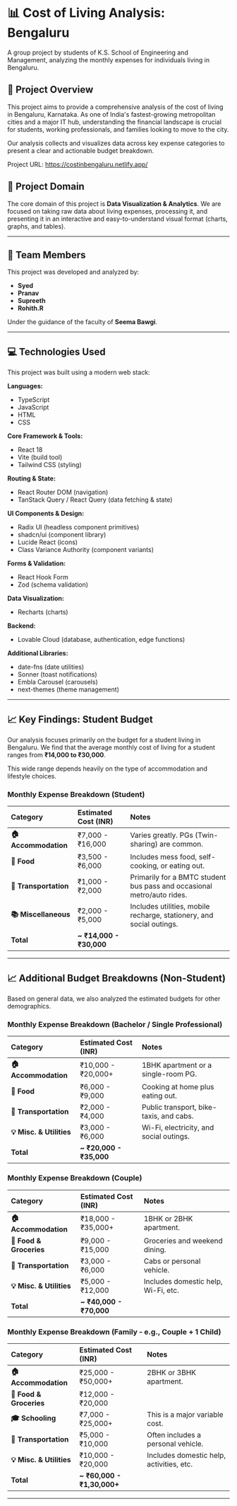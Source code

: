 # 📊 Cost of Living Analysis: Bengaluru

A group project by students of K.S. School of Engineering and Management, analyzing the monthly expenses for individuals living in Bengaluru.

## 📍 Project Overview

This project aims to provide a comprehensive analysis of the cost of living in Bengaluru, Karnataka. As one of India's fastest-growing metropolitan cities and a major IT hub, understanding the financial landscape is crucial for students, working professionals, and families looking to move to the city.

Our analysis collects and visualizes data across key expense categories to present a clear and actionable budget breakdown.

Project URL: https://costinbengaluru.netlify.app/

## 🎯 Project Domain

The core domain of this project is **Data Visualization & Analytics**. We are focused on taking raw data about living expenses, processing it, and presenting it in an interactive and easy-to-understand visual format (charts, graphs, and tables).

---

## 👥 Team Members

This project was developed and analyzed by:

* **Syed**
* **Pranav**
* **Supreeth**
* **Rohith.R**

Under the guidance of the faculty of **Seema Bawgi**.

---

## 💻 Technologies Used

This project was built using a modern web stack:

**Languages:**
* TypeScript
* JavaScript
* HTML
* CSS

**Core Framework & Tools:**
* React 18
* Vite (build tool)
* Tailwind CSS (styling)

**Routing & State:**
* React Router DOM (navigation)
* TanStack Query / React Query (data fetching & state)

**UI Components & Design:**
* Radix UI (headless component primitives)
* shadcn/ui (component library)
* Lucide React (icons)
* Class Variance Authority (component variants)

**Forms & Validation:**
* React Hook Form
* Zod (schema validation)

**Data Visualization:**
* Recharts (charts)

**Backend:**
* Lovable Cloud (database, authentication, edge functions)

**Additional Libraries:**
* date-fns (date utilities)
* Sonner (toast notifications)
* Embla Carousel (carousels)
* next-themes (theme management)

---

## 📈 Key Findings: Student Budget

Our analysis focuses primarily on the budget for a student living in Bengaluru. We find that the average monthly cost of living for a student ranges from **₹14,000 to ₹30,000**.

This wide range depends heavily on the type of accommodation and lifestyle choices.

### Monthly Expense Breakdown (Student)

| Category | Estimated Cost (INR) | Notes |
| :--- | :--- | :--- |
| **🏠 Accommodation** | ₹7,000 - ₹16,000 | Varies greatly. PGs (Twin-sharing) are common. |
| **🍲 Food** | ₹3,500 - ₹6,000 | Includes mess food, self-cooking, or eating out. |
| **🚌 Transportation**| ₹1,000 - ₹2,000 | Primarily for a BMTC student bus pass and occasional metro/auto rides. |
| **📚 Miscellaneous** | ₹2,000 - ₹5,000 | Includes utilities, mobile recharge, stationery, and social outings. |
| **Total** | **~ ₹14,000 - ₹30,000** | |

---

## 📈 Additional Budget Breakdowns (Non-Student)

Based on general data, we also analyzed the estimated budgets for other demographics.

### Monthly Expense Breakdown (Bachelor / Single Professional)

| Category | Estimated Cost (INR) | Notes |
| :--- | :--- | :--- |
| **🏠 Accommodation** | ₹10,000 - ₹20,000+ | 1BHK apartment or a single-room PG. |
| **🍲 Food** | ₹6,000 - ₹9,000 | Cooking at home plus eating out. |
| **🚌 Transportation**| ₹2,000 - ₹4,000 | Public transport, bike-taxis, and cabs. |
| **💡 Misc. & Utilities**| ₹3,000 - ₹6,000 | Wi-Fi, electricity, and social outings. |
| **Total** | **~ ₹20,000 - ₹35,000** | |

### Monthly Expense Breakdown (Couple)

| Category | Estimated Cost (INR) | Notes |
| :--- | :--- | :--- |
| **🏠 Accommodation** | ₹18,000 - ₹35,000+ | 1BHK or 2BHK apartment. |
| **🍲 Food & Groceries** | ₹9,000 - ₹15,000 | Groceries and weekend dining. |
| **🚌 Transportation**| ₹3,000 - ₹6,000 | Cabs or personal vehicle. |
| **💡 Misc. & Utilities**| ₹5,000 - ₹12,000 | Includes domestic help, Wi-Fi, etc. |
| **Total** | **~ ₹40,000 - ₹70,000** | |

### Monthly Expense Breakdown (Family - e.g., Couple + 1 Child)

| Category | Estimated Cost (INR) | Notes |
| :--- | :--- | :--- |
| **🏠 Accommodation** | ₹25,000 - ₹50,000+ | 2BHK or 3BHK apartment. |
| **🍲 Food & Groceries** | ₹12,000 - ₹20,000 | |
| **🎓 Schooling** | ₹7,000 - ₹25,000+ | This is a major variable cost. |
| **🚗 Transportation**| ₹5,000 - ₹10,000 | Often includes a personal vehicle. |
| **💡 Misc. & Utilities**| ₹10,000 - ₹20,000 | Includes domestic help, activities, etc. |
| **Total** | **~ ₹60,000 - ₹1,30,000+** | |

---
